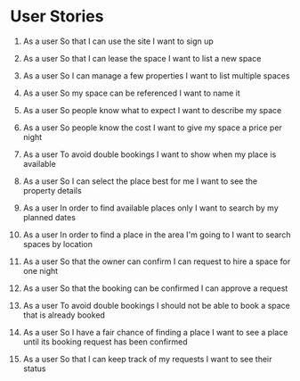 # User Stories

1. As a user  So that I can use the site  I want to sign up

2. As a user  So that I can lease the space  I want to list a new space

3. As a user  So I can manage a few properties  I want to list multiple spaces

4. As a user  So my space can be referenced  I want to name it

5. As a user  So people know what to expect  I want to describe my space

6. As a user  So people know the cost  I want to give my space a price per night  

7. As a user  To avoid double bookings  I want to show when my place is available

8. As a user  So I can select the place best for me  I want to see the property details

9. As a user  In order to find available places only  I want to search by my planned dates

10. As a user  In order to find a place in the area I'm going to  I want to search spaces by location

11. As a user  So that the owner can confirm  I can request to hire a space for one night

12. As a user  So that the booking can be confirmed  I can approve a request

13. As a user  To avoid double bookings  I should not be able to book a space that is already booked

14. As a user  So I have a fair chance of finding a place  I want to see a place until its booking request has been confirmed

15. As a user  So that I can keep track of my requests  I want to see their status
